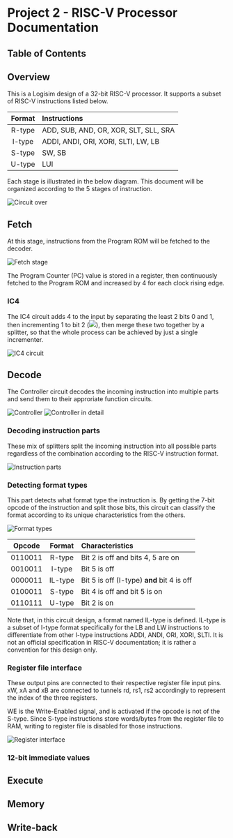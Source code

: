 # Project 2 - RISC-V Processor Documentation

## Table of Contents

## Overview

This is a Logisim design of a 32-bit RISC-V processor. It supports a subset of RISC-V instructions listed below.

|Format|Instructions|
|:-:|:-|
|R-type|ADD, SUB, AND, OR, XOR, SLT, SLL, SRA|
|I-type|ADDI, ANDI, ORI, XORI, SLTI, LW, LB|
|S-type|SW, SB|
|U-type|LUI|

Each stage is illustrated in the below diagram. This document will be organized according to the 5 stages of instruction.

![Circuit over](imgs/overview.png)

## Fetch
At this stage, instructions from the Program ROM will be fetched to the decoder.

![Fetch stage](imgs/fetch.png)

The Program Counter (PC) value is stored in a register, then continuously fetched to the Program ROM and increased by 4 for each clock rising edge.

### IC4
The IC4 circuit adds 4 to the input by separating the least 2 bits 0 and 1, then incrementing 1 to bit 2 (<img src="https://render.githubusercontent.com/render/math?math=2^2">), then merge these two together by a splitter, so that the whole process can be achieved by just a single incrementer.

![IC4 circuit](imgs/IC4.png)

## Decode

The Controller circuit decodes the incoming instruction into multiple parts and send them to their approriate function circuits.

![Controller](imgs/controller.png)
![Controller in detail](imgs/controller-detail.png)

### Decoding instruction parts
These mix of splitters split the incoming instruction into all possible parts regardless of the combination according to the RISC-V instruction format.

![Instruction parts](imgs/insn-part.png)

### Detecting format types
This part detects what format type the instruction is. By getting the 7-bit opcode of the instruction and split those bits, this circuit can classify the format according to its unique characteristics from the others.

![Format types](imgs/opcode-type.png)

|Opcode|Format|Characteristics|
|:-:|:-:|:--|
|0110011|R-type|Bit 2 is off and bits 4, 5 are on|
|0010011|I-type|Bit 5 is off|
|0000011|IL-type|Bit 5 is off (I-type) **and** bit 4 is off|
|0100011|S-type|Bit 4 is off and bit 5 is on|
|0110111|U-type|Bit 2 is on|

Note that, in this circuit design, a format named IL-type is defined. IL-type is a subset of I-type format specifically for the LB and LW instructions to differentiate from other I-type instructions ADDI, ANDI, ORI, XORI, SLTI. It is not an official specification in RISC-V documentation; it is rather a convention for this design only.

### Register file interface

These output pins are connected to their respective register file input pins. xW, xA and xB are connected to tunnels rd, rs1, rs2 accordingly to represent the index of the three registers.

WE is the Write-Enabled signal, and is activated if the opcode is not of the S-type. Since S-type instructions store words/bytes from the register file to RAM, writing to register file is disabled for those instructions.

![Register interface](imgs/reg-interface.png)

### 12-bit immediate values

## Execute

## Memory

## Write-back